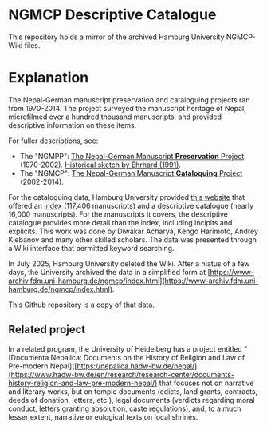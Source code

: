 # NGMCP Descriptive Catalogue

This repository holds a mirror of the archived Hamburg University NGMCP-Wiki files.

# Explanation
The Nepal-German manuscript preservation and cataloguing projects ran from 1970-2014.  The project surveyed the manuscript heritage of Nepal, microfilmed over a hundred thousand manuscripts, and provided descriptive information on these items. 

For fuller descriptions, see:

*  The "NGMPP":  [The Nepal-German Manuscript **Preservation** Project](https://www.aai.uni-hamburg.de/en/forschung/ngmcp/history/about-ngmpp.html) (1970-2002). [Historical sketch by Ehrhard (1991)](http://himalaya.socanth.cam.ac.uk/collections/journals/ebhr/pdf/EBHR_02_03.pdf).
*  The "NGMCP": [The Nepal-German Manuscript **Cataloguing** Project](https://www.aai.uni-hamburg.de/en/forschung/ngmcp) (2002-2014).

For the cataloguing data, Hamburg University provided [this website](https://ngmcp.fdm.uni-hamburg.de/) that offered an [index](https://catalogue.ngmcp.uni-hamburg.de/content/search/ngmcpdocument.xed) (117,406 manuscripts) and a descriptive catalogue (nearly 16,000 manuscripts).  For the manuscripts it covers, the descriptive catalogue provides more detail than the index, including incipits and explicits.  This work was done by Diwakar Acharya, Kengo Harimoto, Andrey Klebanov and many other skilled scholars. The data was presented through a Wiki interface that permitted keyword searching.

In July 2025, Hamburg University deleted the Wiki.  After a hiatus of a few days, the University archived the data in a simplified form at [https://www-archiv.fdm.uni-hamburg.de/ngmcp/index.html](https://www-archiv.fdm.uni-hamburg.de/ngmcp/index.html). 

This Github repository is a copy of that data.    

## Related project
In a related program, the University of Heidelberg has a project entitled "[Documenta Nepalica: Documents on the History of Religion and Law of Pre-modern Nepal]([https://nepalica.hadw-bw.de/nepal/](https://www.hadw-bw.de/en/research/research-center/documents-history-religion-and-law-pre-modern-nepal/) that focuses not on narrative and literary works, but on temple documents (edicts, land grants, contracts, deeds of donation, letters, etc.), legal documents (verdicts regarding moral conduct, letters granting absolution, caste regulations), and, to a much lesser extent, narrative or eulogical texts on local shrines.
